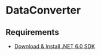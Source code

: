 # DataConverter

## Requirements
- [Download & Install .NET 6.0 SDK](https://dotnet.microsoft.com/en-us/download/dotnet/thank-you/sdk-6.0.302-windows-x64-installer)
